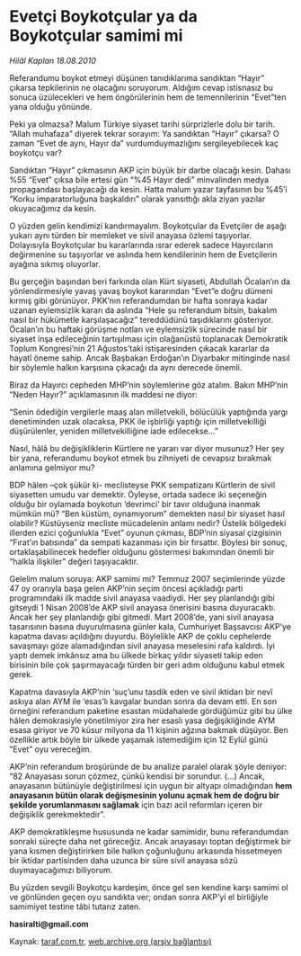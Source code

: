# Evetçi Boykotçular ya da Boykotçular samimi mi

*Hilâl Kaplan 18.08.2010*

<div class="yazi"><p>Referandumu boykot etmeyi düşünen tanıdıklarıma sandıktan “Hayır” çıkarsa tepkilerinin ne olacağını soruyorum. Aldığım cevap istisnasız bu sonuca üzülecekleri ve hem öngörülerinin hem de temennilerinin “Evet”ten yana olduğu yönünde. </p>
<p>Peki ya olmazsa? Malum Türkiye siyaset tarihi sürprizlerle dolu bir tarih. “Allah muhafaza” diyerek tekrar sorayım: Ya sandıktan “Hayır” çıkarsa? O zaman “Evet de aynı, Hayır da” vurdumduymazlığını sergileyebilecek kaç boykotçu var?</p>
<p>Sandıktan “Hayır” çıkmasının AKP için büyük bir darbe olacağı kesin. Dahası %55 “Evet” çıksa bile ertesi gün “%45 Hayır dedi” minvalinden medya propagandası başlayacağı da kesin. Hatta malum yazar tayfasının bu %45’i “Korku imparatorluğuna başkaldırı” olarak yansıttığı akla ziyan yazılar okuyacağımız da kesin. </p>
<p>O yüzden gelin kendimizi kandırmayalım. Boykotçular da Evetçiler de aşağı yukarı aynı türden bir memleket ve sivil anayasa özlemi taşıyorlar. Dolayısıyla Boykotçular bu kararlarında ısrar ederek sadece Hayırcıların değirmenine su taşıyorlar ve aslında hem kendilerinin hem de Evetçilerin ayağına sıkmış oluyorlar.</p>
<p>Bu gerçeğin başından beri farkında olan Kürt siyaseti, Abdullah Öcalan’ın da yönlendirmesiyle yavaş yavaş boykot kararından “Evet”e doğru dümeni kırmış gibi görünüyor. PKK’nın referandumdan bir hafta sonraya kadar uzanan eylemsizlik kararı da aslında “Hele şu referandum bitsin, bakalım nasıl bir hükümetle karşılaşacağız” tereddüdünü taşıdıklarını gösteriyor. Öcalan’ın bu haftaki görüşme notları ve eylemsizlik sürecinde nasıl bir siyaset inşa edileceğinin tartışılması için olağanüstü toplanacak Demokratik Toplum Kongresi’nin 21 Ağustos’taki istişaresinden çıkacak kararlar da hayatî öneme sahip. Ancak Başbakan Erdoğan’ın Diyarbakır mitinginde nasıl bir söylemle halkın karşısına çıkacağı da aynı derecede önemli.</p>
<p>Biraz da Hayırcı cepheden MHP’nin söylemlerine göz atalım. Bakın MHP’nin “Neden Hayır?” açıklamasının ilk maddesi ne diyor:  </p>
<p>“Senin ödediğin vergilerle maaş alan milletvekili, bölücülük yaptığında yargı denetiminden uzak olacaksa, PKK ile işbirliği yaptığı için milletvekilliği düşürülenler, yeniden milletvekilliğine iade edilecekse…”</p>
<p>Nasıl, hâlâ bu değişikliklerin Kürtlere ne yararı var diyor musunuz? Her şey bir yana, referandumu boykot etmek bu zihniyeti de cevapsız bırakmak anlamına gelmiyor mu?</p>
<p>BDP hâlen –çok şükür ki- meclisteyse PKK sempatizanı Kürtlerin de sivil siyasetten umudu var demektir. Öyleyse, ortada sadece iki seçeneğin olduğu bir oylamada boykotun ‘devrimci’ bir tavır olduğuna inanmak mümkün mü? “Ben küstüm, oynamıyorum” demekten nasıl bir siyaset hasıl olabilir? Küstüyseniz mecliste mücadelenin anlamı nedir? Üstelik bölgedeki illerden ezici çoğunlukla “Evet” oyunun çıkması, BDP’nin siyasal çizgisinin “Fırat’ın batısında” da sempati kazanması için bir fırsattır. Böylesi bir sonuç, ortaklaşabilinecek hedefler olduğunu göstermesi bakımından önemli bir “halkla ilişkiler” değeri taşıyacaktır.</p>
<p>Gelelim malum soruya: AKP samimi mi? Temmuz 2007 seçimlerinde yüzde 47 oy oranıyla başa gelen AKP’nin seçim öncesi açıkladığı parti programındaki ilk madde sivil anayasa vaadiydi. Her şey planlandığı gibi gitseydi 1 Nisan 2008’de AKP sivil anayasa önerisini basına duyuracaktı. Ancak her şey planlandığı gibi gitmedi. Mart 2008’de, yani sivil anayasa tasarısının basına duyurulmasına günler kala, Cumhuriyet Başsavcısı AKP’ye kapatma davası açıldığını duyurdu. Böylelikle AKP de çoklu cephelerde savaşmayı göze alamadığından sivil anayasa meselesini rafa kaldırdı. İyi yaptı demek imkânsız ama bu ülkede birkaç yıldır siyaseti takip eden birisinin bile çok şaşırmayacağı türden bir geri adım olduğunu kabul etmek gerek. </p>
<p>Kapatma davasıyla AKP’nin ‘suç’unu tasdik eden ve sivil iktidarı bir nevî askıya alan AYM ile ‘esas’lı kavgalar bundan sonra da devam etti. En son örneğini referandum paketine esastan müdahalede gördüğümüz gibi bu ülke hâlen demokrasiyle yönetilmiyor zira her esaslı yasa değişikliğinde AYM esasa giriyor ve 70 küsur milyona da 11 kişinin ağzına bakmak düşüyor. Ben özellikle artık böyle bir ülkede yaşamak istemediğim için 12 Eylül günü “Evet” oyu vereceğim. </p>
<p>AKP’nin referandum broşüründe de bu analize paralel olarak şöyle deniyor: “82 Anayasası sorun çözmez, çünkü kendisi bir sorundur. (…) Ancak, anayasanın bütünüyle değiştirilmesi için uygun bir altyapı olmadığından <b>hem anayasanın bütün olarak değişmesinin yolunu açmak hem de doğru bir şekilde yorumlanmasını sağlamak</b> için bazı acil reformları içeren bir değişiklik gerekmektedir”.</p>
<p>AKP demokratikleşme hususunda ne kadar samimidir, bunu referandumdan sonraki süreçte daha net göreceğiz. Ancak anayasayı toptan değiştirmek bir yana kısmen değiştirirken bile halkın çoğunluğunu arkasında hissetmeyen bir iktidar partisinden daha uzunca bir süre sivil anayasa sözü duymayacağımızı biliyorum. </p>
<p>Bu yüzden sevgili Boykotçu kardeşim, önce gel sen kendine karşı samimi ol ve gönlünden geçen oyu sandıkta ver; ondan sonra AKP’yi el birliğiyle samimiyet testine tâbi tutarız zaten.</p>
<p><b>hasiralti@gmail.com</b></p>
</div>

Kaynak: [taraf.com.tr](http://www.taraf.com.tr:80/hilal-kaplan/makale-evetci-boykotcular-ya-da-boykotcular-samimi-mi.htm), [web.archive.org (arşiv bağlantısı)](http://web.archive.org/web/20100821234244/http://www.taraf.com.tr:80/hilal-kaplan/makale-evetci-boykotcular-ya-da-boykotcular-samimi-mi.htm)
